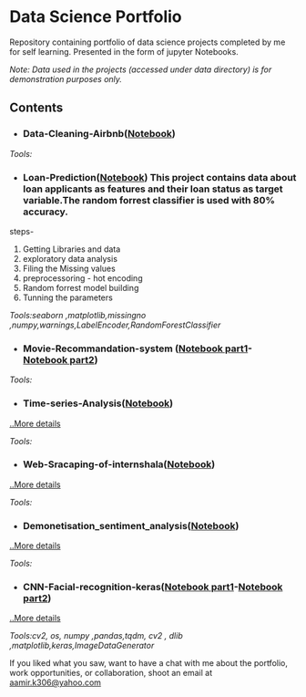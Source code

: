 # Data Science Portfolio
Repository containing portfolio of data science projects completed by me for self learning. Presented in the form of jupyter Notebooks.

*Note: Data used in the projects (accessed under data directory) is for demonstration purposes only.*

## Contents
- ### Data-Cleaning-Airbnb([Notebook](https://github.com/llAamirll/Data-Science-Portfolio/blob/master/Data-Cleaning-Airbnb/Data_Cleaning_Notebook.ipynb))



*Tools:* 
- ### Loan-Prediction([Notebook](https://github.com/llAamirll/Data-Science-Portfolio/blob/master/Loan-Prediction-/loan%20prediction%20random%20forrest.ipynb)) This project contains data about loan applicants as features and their loan status as target variable.The random forrest classifier is used with 80% accuracy.
steps-
1. Getting Libraries and data
2. exploratory data analysis
3. Filing the Missing values
4. preprocessoring - hot encoding 
5. Random forrest model building
6. Tunning the parameters

*Tools:seaborn ,matplotlib,missingno ,numpy,warnings,LabelEncoder,RandomForestClassifier*



- ### Movie-Recommandation-system ([Notebook part1](https://github.com/llAamirll/Data-Science-Portfolio/blob/master/Movie-Recommandation-system/1.Cleaning_recom_system.ipynb)-[Notebook part2](https://github.com/llAamirll/Data-Science-Portfolio/blob/master/Movie-Recommandation-system/2.Final_recom_system.ipynb))


*Tools:*
- ### Time-series-Analysis([Notebook](https://github.com/llAamirll/Data-Science-Portfolio/blob/master/Time-series-Analysis/Time%20series.ipynb))

[..More details]()


*Tools:*
- ### Web-Sracaping-of-internshala([Notebook](https://github.com/llAamirll/Data-Science-Portfolio/blob/master/Web-Sracaping-of-internshala/Web%20Scraping%20.ipynb))

[..More details]()

*Tools:*
- ### Demonetisation_sentiment_analysis([Notebook](https://github.com/llAamirll/Data-Science-Portfolio/blob/master/demonetisation_sentiment_analysis/Demonetisation_Sentiment_Analysis.ipynb))


[..More details]()

*Tools:*
- ### CNN-Facial-recognition-keras([Notebook part1](https://github.com/llAamirll/Data-Science-Portfolio/blob/master/CNN-Facial-recognition-keras/Preprocessing_CNN_Indian_Actors_Face_Recognition.ipynb)-[Notebook part2](https://github.com/llAamirll/Data-Science-Portfolio/blob/master/CNN-Facial-recognition-keras/Facial_recognition_keras.ipynb))


[..More details](https://github.com/llAamirll/Data-Science-Portfolio/tree/master/CNN-Facial-recognition-keras#facial-recognition-by-convolutional-neural-network-notebook-part1-notebook-part2)

*Tools:cv2, os, numpy ,pandas,tqdm, cv2 , dlib ,matplotlib,keras,ImageDataGenerator*

If you liked what you saw, want to have a chat with me about the portfolio, work opportunities, or collaboration, shoot an email at aamir.k306@yahoo.com
